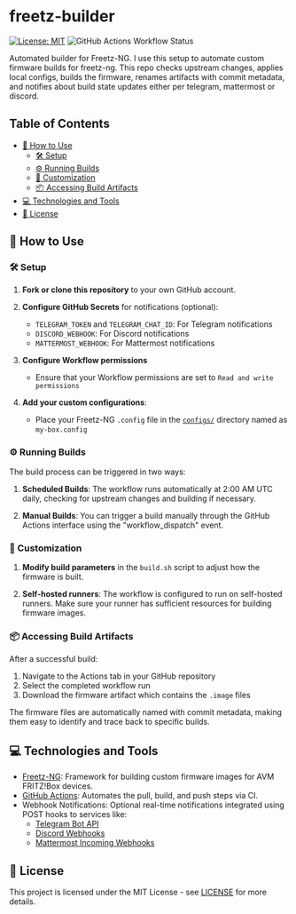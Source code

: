 # freetz-builder

[![License: MIT](https://img.shields.io/badge/License-MIT-yellow.svg?style=flat-square)](https://opensource.org/licenses/MIT)
![GitHub Actions Workflow Status](https://img.shields.io/github/actions/workflow/status/charming-byte/freetz-builder/build.yml?style=flat-square&label=Build%20Status)

Automated builder for Freetz-NG. I use this setup to automate custom firmware builds for freetz-ng.
This repo checks upstream changes, applies local configs, builds the firmware, renames artifacts with commit metadata, and notifies about build state updates either per telegram, mattermost or discord.

## Table of Contents

- [🚀 How to Use](#-how-to-use)
  - [🛠️ Setup](#️-setup)
  - [⚙️ Running Builds](#️-running-builds)
  - [🔄 Customization](#-customization)
  - [📦 Accessing Build Artifacts](#-accessing-build-artifacts)
- [💻 Technologies and Tools](#-technologies-and-tools)
- [📄 License](#-license)

## 🚀 How to Use

### 🛠️ Setup

1. **Fork or clone this repository** to your own GitHub account.

2. **Configure GitHub Secrets** for notifications (optional):
   - `TELEGRAM_TOKEN` and `TELEGRAM_CHAT_ID`: For Telegram notifications
   - `DISCORD_WEBHOOK`: For Discord notifications
   - `MATTERMOST_WEBHOOK`: For Mattermost notifications

3. **Configure Workflow permissions**
    - Ensure that your Workflow permissions are set to `Read and write permissions`

3. **Add your custom configurations**:
   - Place your Freetz-NG `.config` file in the [`configs/`](./configs/) directory named as `my-box.config`

### ⚙️ Running Builds

The build process can be triggered in two ways:

1. **Scheduled Builds**: The workflow runs automatically at 2:00 AM UTC daily, checking for upstream changes and building if necessary.

2. **Manual Builds**: You can trigger a build manually through the GitHub Actions interface using the "workflow_dispatch" event.

### 🔄 Customization

1. **Modify build parameters** in the `build.sh` script to adjust how the firmware is built.

2. **Self-hosted runners**: The workflow is configured to run on self-hosted runners. Make sure your runner has sufficient resources for building firmware images.

### 📦 Accessing Build Artifacts

After a successful build:

1. Navigate to the Actions tab in your GitHub repository
2. Select the completed workflow run
3. Download the firmware artifact which contains the `.image` files

The firmware files are automatically named with commit metadata, making them easy to identify and trace back to specific builds.

## 💻 Technologies and Tools

* [Freetz-NG](https://github.com/Freetz-NG/freetz-ng): Framework for building custom firmware images for AVM FRITZ!Box devices.
* [GitHub Actions](https://github.com/features/actions): Automates the pull, build, and push steps via CI.
* Webhook Notifications: Optional real-time notifications integrated using POST hooks to services like:
  * [Telegram Bot API](https://core.telegram.org/bots/api)
  * [Discord Webhooks](https://discord.com/developers/docs/resources/webhook)
  * [Mattermost Incoming Webhooks](https://developers.mattermost.com/integrate/webhooks/incoming/)

## 📄 License

This project is licensed under the MIT License - see [LICENSE](LICENSE) for more details.
